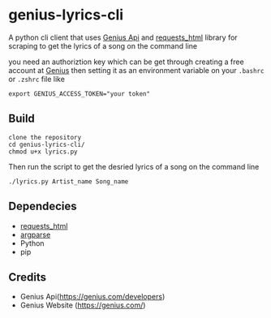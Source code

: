 # genius-lyrics-cli

A python cli client that uses [Genius Api](https://genius.com/developers) and [requests_html](https://requests-html.kennethreitz.org/) library for scraping to get the lyrics of a song on the command line


you need an authoriztion key which can be get through creating a free account at [Genius](https://genius.com/) then setting it as an environment variable on your ```.bashrc``` or ```.zshrc``` file like

``````
export GENIUS_ACCESS_TOKEN="your token"

``````

## Build

``````
clone the repository
cd genius-lyrics-cli/
chmod u+x lyrics.py

``````

Then run the script to get the desried lyrics of a song on the command line

``````
./lyrics.py Artist_name Song_name

``````

## Dependecies

* [requests_html](https://requests-html.kennethreitz.org/)
* [argparse](https://requests-html.kennethreitz.org/)
* Python 
* pip

## Credits
* Genius Api(https://genius.com/developers)
* Genius Website (https://genius.com/)
